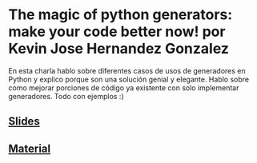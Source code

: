 # The magic of python generators: make your code better now! por Kevin Jose Hernandez Gonzalez
En esta charla hablo sobre diferentes casos de usos de generadores en Python y explico porque son una solución genial y elegante. Hablo sobre como mejorar porciones de código ya existente con solo implementar generadores. Todo con ejemplos :)

## [Slides](https://slides.com/keeeevinh/the-magic-of-python-generators#/) 
## [Material](https://github.com/kevteg/generators-examples)